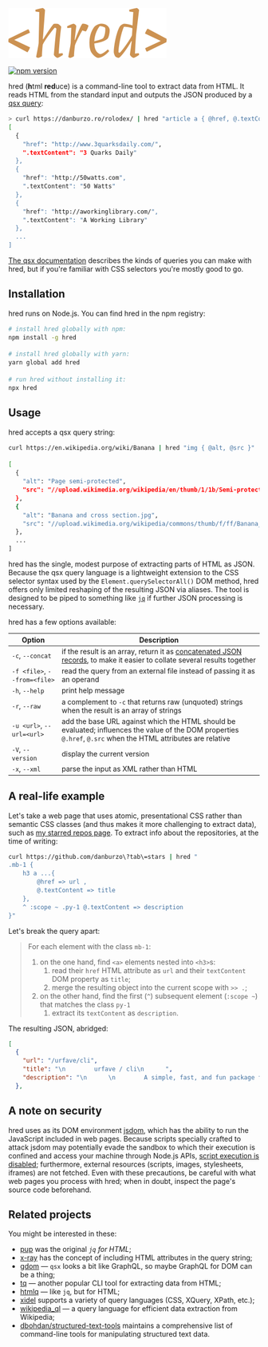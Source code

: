 ![hred](./.github/hred.svg)

<a href="https://www.npmjs.org/package/hred"><img src="https://img.shields.io/npm/v/hred.svg?style=flat-square&labelColor=CC9252&color=black" alt="npm version"></a>

hred (**h**tml **red**uce) is a command-line tool to extract data from HTML. It reads HTML from the standard input and outputs the JSON produced by a [qsx query](https://github.com/danburzo/qsx):

```bash
> curl https://danburzo.ro/rolodex/ | hred "article a { @href, @.textContent }"
[
  {
    "href": "http://www.3quarksdaily.com/",
    ".textContent": "3 Quarks Daily"
  },
  {
    "href": "http://50watts.com",
    ".textContent": "50 Watts"
  },
  {
    "href": "http://aworkinglibrary.com/",
    ".textContent": "A Working Library"
  },
  ...
]
``` 

[The qsx documentation](https://github.com/danburzo/qsx) describes the kinds of queries you can make with hred, but if you're familiar with CSS selectors you're mostly good to go.

## Installation

hred runs on Node.js. You can find hred in the npm registry:

```bash
# install hred globally with npm:
npm install -g hred

# install hred globally with yarn:
yarn global add hred

# run hred without installing it:
npx hred 
```

## Usage

hred accepts a qsx query string:

```bash
curl https://en.wikipedia.org/wiki/Banana | hred "img { @alt, @src }"

[
  {
    "alt": "Page semi-protected",
    "src": "//upload.wikimedia.org/wikipedia/en/thumb/1/1b/Semi-protection-shackle.svg/20px-Semi-protection-shackle.svg.png"
  },
  {
    "alt": "Banana and cross section.jpg",
    "src": "//upload.wikimedia.org/wikipedia/commons/thumb/f/ff/Banana_and_cross_section.jpg/250px-Banana_and_cross_section.jpg"
  },
  ...
]
```

hred has the single, modest purpose of extracting parts of HTML as JSON. Because the qsx query language is a lightweight extension to the CSS selector syntax used by the `Element.querySelectorAll()` DOM method, hred offers only limited reshaping of the resulting JSON via aliases. The tool is designed to be piped to something like [`jq`](https://stedolan.github.io/jq/) if further JSON processing is necessary.

hred has a few options available:

Option | Description
------ | -----------
`-c`, `--concat` | if the result is an array, return it as [concatenated JSON records](https://en.wikipedia.org/wiki/JSON_streaming#Concatenated_JSON), to make it easier to collate several results together
`-f <file>`, `--from=<file>` | read the query from an external file instead of passing it as an operand
`-h`, `--help` | print help message
`-r`, `--raw` | a complement to `-c` that returns raw (unquoted) strings when the result is an array of strings
`-u <url>`, `--url=<url>` | add the base URL against which the HTML should be evaluated; influences the value of the DOM properties `@.href`, `@.src` when the HTML attributes are relative
`-V`, `--version` | display the current version
`-x`, `--xml` | parse the input as XML rather than HTML

## A real-life example

Let's take a web page that uses atomic, presentational CSS rather than semantic CSS classes (and thus makes it more challenging to extract data), such as [my starred repos page](https://github.com/danburzo?tab=stars). To extract info about the repositories, at the time of writing:

```bash
curl https://github.com/danburzo\?tab\=stars | hred "
.mb-1 {
	h3 a ...{ 
		@href => url , 
		@.textContent => title 
	}, 
	^ :scope ~ .py-1 @.textContent => description 
}"
```

Let's break the query apart:

> For each element with the class `mb-1`:
> 1. on the one hand, find `<a>` elements nested into `<h3>`s: 
>    1. read their `href` HTML attribute as `url` and their `textContent` DOM property as `title`;
>    2. merge the resulting object into the current scope with `>> .`;
> 1. on the other hand, find the first (`^`) subsequent element (`:scope ~`) that matches the class `py-1`
>    1. extract its `textContent` as `description`. 

The resulting JSON, abridged:

```json
[
  {
    "url": "/urfave/cli",
    "title": "\n        urfave / cli\n      ",
    "description": "\n      \n        A simple, fast, and fun package for building command line apps in Go\n      \n  "
  },
```

## A note on security

hred uses as its DOM environment [jsdom](https://github.com/jsdom/jsdom), which has the ability to run the JavaScript included in web pages. Because scripts specially crafted to attack jsdom may potentially evade the sandbox to which their execution is confined and access your machine through Node.js APIs, [script execution is disabled](https://github.com/jsdom/jsdom#executing-scripts); furthermore, external resources (scripts, images, stylesheets, iframes) are not fetched. Even with these precautions, be careful with what web pages you process with hred; when in doubt, inspect the page's source code beforehand.

## Related projects

You might be interested in these:

* [pup](https://github.com/ericchiang/pup/) was the original _`jq` for HTML_;
* [x-ray](https://github.com/matthewmueller/x-ray) has the concept of including HTML attributes in the query string; 
* [gdom](https://github.com/syrusakbary/gdom) — `qsx` looks a bit like GraphQL, so maybe GraphQL for DOM can be a thing;
* [tq](https://github.com/plainas/tq) — another popular CLI tool for extracting data from HTML;
* [htmlq](https://github.com/mgdm/htmlq) — like `jq`, but for HTML;
* [xidel](https://github.com/benibela/xidel) supports a variety of query languages (CSS, XQuery, XPath, etc.);
* [wikipedia_ql](https://github.com/zverok/wikipedia_ql) — a query language for efficient data extraction from Wikipedia;
* [dbohdan/structured-text-tools](https://github.com/dbohdan/structured-text-tools/) maintains a comprehensive list of command-line tools for manipulating structured text data.